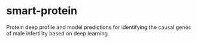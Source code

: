 # smart-protein
Protein deep profile and model predictions for identifying the causal genes of male infertility based on deep learning
